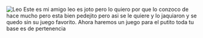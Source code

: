 ![Leo](https://i.imgur.com/it4O1y0.png)
Este es mi amigo leo es joto pero lo quiero por que lo conzoco de hace mucho pero esta bien pedejito pero asi se le quiere y lo jaquiaron y se quedo sin su juego favorito. Ahora haremos un juego para el putito
toda tu base es de pertenencia
